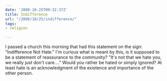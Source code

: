 ```yaml
---
date: '2008-10-25T09:32:37Z'
title: Indifference
url: "/2008/10/25/indifference/"
tags:
- religion

---
```

<p>I passed a church this morning that had this statement on the sign: "Indifference Not Hate." I'm curious what is meant by this, is it supposed to be a statement of reassurance to the community? "It's not that we hate you, we really just don't care...." Would you rather be hated or simply ignored? At least hate is an acknowledgment of the existence and importance of the other person.</p>
